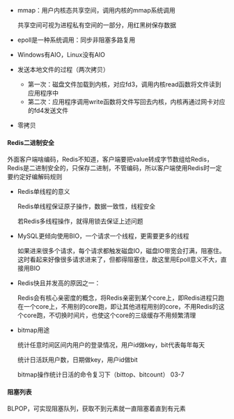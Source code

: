 - mmap：用户内核态共享空间，调用内核的mmap系统调用

  共享空间可视为进程私有空间的一部分，用红黑树保存数据

- epoll是一种系统调用：同步非阻塞多路复用
- Windows有AIO，Linux没有AIO
- 发送本地文件的过程（两次拷贝）
  - 第一次：磁盘文件加载到内核，对应fd3，调用内核read函数将文件读到应用程序中
  - 第二次：应用程序调用write函数将文件写回去内核，内核再通过网卡对应的fd4发送文件

- 零拷贝



#### Redis二进制安全

外面客户端啥编码，Redis不知道，客户端要把value转成字节数组给Redis，Redis是二进制安全的，只保存二进制，不管编码，所以客户端使用Redis时一定要约定好编解码规则

- Redis单线程的意义

  Redis单线程保证原子操作，数据一致性，线程安全

  若Redis多线程操作，就得用锁去保证上述问题

- MySQL更倾向使用BIO，一个请求一个线程，更需要更多的线程

  如果进来很多个请求，每个请求都触发磁盘IO，磁盘IO带宽会打满，阻塞住。这时看起来好像很多请求进来了，但都得阻塞住，故这里用Epoll意义不大，直接用BIO

- Redis快且并发高的原因之一：

  Redis会有核心亲密度的概念，将Redis亲密到某个core上，即Redis进程只跑在一个core上，不用别的core跑，即让其他进程用别的core，不用Redis的这个core跑，不切换时间片，也使这个core的三级缓存不用频繁清理

- bitmap用途

  统计任意时间区间内用户的登录情况，用户id做key，bit代表每年每天

  统计日活跃用户数，日期做key，用户id做bit

  bitmap操作统计日活的命令复习下（bittop、bitcount）  03-7



#### 阻塞列表

BLPOP，可实现阻塞队列，获取不到元素就一直阻塞着直到有元素